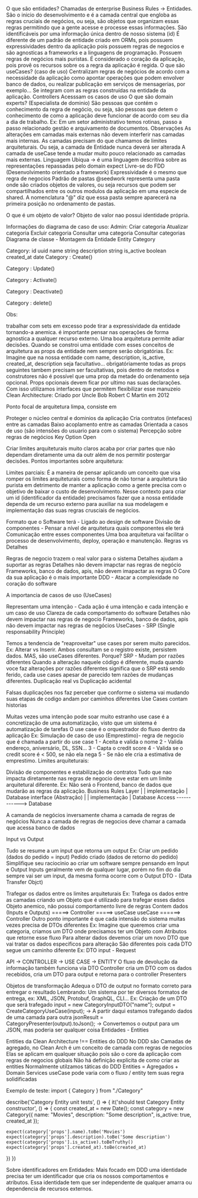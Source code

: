 O que são entidades?
Chamadas de enterprise Business Rules -> Entidades. São o inicio do desenvolvimento e é a camada central que engloba as regras cruciais de negócios, ou seja, são objetos que organizam essas regras permitindo que a gente acesse e processe essas informações.
São identificáveis por uma informação única dentro de nosso sistema (id)
É diferente de um padrão de entidade criado em ORMs, pois possuem expressividades dentro da aplicação pois possuem regras de negocios e são agnosticas a frameworks e a linguagens de programação.
Possuem regras de negócios mais puristas.
É considerado o coração da aplicação, pois provê os recursos sobre os a regra da aplicação é regida.
O que são useCases? (caso de uso)
Centralizam regras de negócios de acordo com a necessidade da aplicação como apontar operações que podem envolver banco de dados, ou realizar publicação em serviços de mensagerias, por exemplo...
Se integram com as regras construídas na entidade da aplicação.
Controllers
Acesssam os casos de uso
O que são domain experts? (Especialista de dominio)
São pessoas que contém o conhecimento da regra de negócio, ou seja, são pessoas que detem o conhecimento de como a aplicação deve funcionar de acordo com seu dia a dia de trabalho. Ex: Em um setor administrativo temos rotinas, passo a passo relacionado gestão e arquivamento de documentos.
Observações
As alterações em camadas mais externas não devem interferir nas camadas mais internas.
As camadas precisam do que chamamos de limites arquiteturais.
Ou seja, a camada de Entidade nunca deverá ser alterada
A camada de useCase tende a mudar muito pouco relacionado as camadas mais externas.
Linguagem Ubiqua -> é uma linguagem descritiva sobre as representações repassadas pelo domain expect
Livre-se do FDD (Desenvolvimento orientado a framework)
Expressividade é o mesmo que regra de negocios
Padrão de pastas @seedwork representa uma pasta onde são criados objetos de valores, ou seja recursos que podem ser compartilhados entre os outros modulos da aplicação em uma especie de shared. A nomenclatura "@" diz que essa pasta sempre aparecerá na primeira posição no ordenamento de pastas.

O que é um objeto de valor?
Objeto de valor nao possui identidade própria.

Informações do diagrama de caso de uso:
Admin:
Criar categoria
Atualizar categoria
Excluir categoria
Consultar uma categoria
Consultar categorias
Diagrama de classe - Montagem da Entidade
Entity Category

Category: id uuid
name string
description string
is_active boolean
created_at date
Category : Create()

Category : Update()

Category : Activate()

Category : Deactivate()

Category : delete()

Obs:

trabalhar com sets em excesso pode tirar a expressividade da entidade tornando-a anemica.
é importante pensar nas operações de forma agnostica a qualquer recurso externo. Uma boa arquitetura permite adiar decisões.
Quando se constroi uma entidade com esses conceitos de arquitetura as props da entidade nem sempre serão obrigatórias. Ex: Imagine que na nossa entidade com name, description, is_active, created_at, description seja facultativo... obrigatóriamente todas as props seguintes tambem precisam ser facultativas, pois dentro de metodos e construtores não é possível que uma prop da metade do ordenamento seja opcional. Props opcionais devem ficar por ultimo nas suas declarações.
Com isso utilizamos interfaces que permitem flexibilizar esse manuzeio
Clean Architecture: Criado por Uncle Bob Robert C Martin em 2012

Ponto focal de arquitetura limpa, consiste em

Proteger o núcleo central e dominios da aplicação
Cria contratos (intefaces) entre as camadas
Baixo acoplamento entre as camadas
Orientada a casos de uso (são intensões do usuario para com o sistema)
Percepção sobre regras de negócios
Key Option Open

Criar limites arquiteturais muito claros acaba por criar partes que não dependam diretamente uma da outr além de nos permitir postergar decisões.
Pontos importantes sobre arquitetura:

Limites parciais:
É a maneira de pensar aplicando um conceito que visa romper os limites arquiteturais como forma de não tornar a arquitetura tão purista em detrimento de manter a aplicação como a gente precisa com o objetivo de baixar o custo de desenvolvimento. Nesse contexto para criar um id (identificador da entidade) precisamos fazer que a nossa entidade dependa de um recurso externo para auxiliar na sua modelagem e implementação das suas regras crusciais de negócios.

Formato que o Software terá - Ligado ao design de software
Divisão de componentes - Pensar a nível de arquitetura quais componentes ele terá
Comunicação entre esses componentes
Uma boa arquitetura vai facilitar o processo de desenvolvimento, deploy, operação e manutenção.
Regras vs Detalhes

Regras de negocio trazem o real valor para o sistema
Detalhes ajudam a suportar as regras
Detalhes não devem imapctar nas regras de negócio
Frameworks, banco de dados, apis, não devem imapactar as regras
O Core da sua aplicação é o mais importante
DDD - Atacar a complexidade no coração do software

A importancia de casos de uso (UseCases)

Representam uma intenção - Cada ação é uma intenção e cada intenção e um caso de uso
Clareza de cada comportamento do software
Detalhes não devem impactar nas regras de negocio
Frameworks, banco de dados, apis não devem impactar nas regras de negócios
UseCases - SRP (Single responsability Principle)

Temos a tendencia de "reaproveitar" use cases por serem muito parecidos.
Ex: Alterar vs Inserir. Ambos consultam se o registro existe, persistem dados. MAS, são useCases diferentes. Porque?
SRP - Mudam por razões diferentes Quando a alteração naquele código é diferente, muda quando voce faz alterações por razões diferentes significa que o SRP está sendo ferido, cada use cases apesar de parecido tem razões de mudanças diferentes.
Duplicação real vs Duplicação acidental

Falsas duplicações nos faz perceber que conforme o sistema vai mudando suas etapas de codigo andam por caminhos diferentes
Use Cases contam historias

Muitas vezes uma intenção pode soar muito estranho
use case é a concretização de uma automatização, visto que um sistema é automatização de tarefas
O use case é o orquestrador do fluxo dentro da aplicação Ex: Simulação de caso de uso (Emprestimo)- regra de negocio que é chamada a partir do use case 1 - Aceita e valida o nome 2 - Valida endereço, aniversário, DL, SSN... 3 - Capta o credit score 4 - Valida se o credit score é < 500, se não ela nega 5 - Se não ele cria a estimativa de emprestimo.
Limites arquiteturais:

Divisão de componentes e estabilização de contratos Tudo que nao impacta diretamente nas regras de negocio deve estar em um limite arquitetural diferente. Ex: Não será o Frontend, banco de dados que mudarão as regras da aplicação.
Business Rules Layer | | implementação | Database interface (Abstração) | | implementação | Database Access ------------> Database

A camanda de negócios inversamente chama a camada de regras de negócios Nunca a camada de regras de negocios deve chamar a camada que acessa banco de dados

Input vs Output

Tudo se resume a um input que retorna um output
Ex: Criar um pedido (dados do pedido = input) Pedido criado (dados de retorno do pedido)
Simplifique seu raciocinio ao criar um software sempre pensando em Input e Output
Inputs geralmente vem de qualquer lugar, porém no fim do dia sempre vai ser um input, da mesma forma ocorre com o Output
DTO - (Data Transfer Objct)

Trafegar os dados entre os limites arquiteturais Ex: Trafega os dados entre as camadas criando um Objeto que é utilizado para trafegar esses dados
Objeto anemico, não possui comportamento livre de regras
Contem dados (Inputs e Outputs) =====> Controller =====> useCase useCase ======> Controller
Outro ponto importante é que cada intensão do sistema muitas vezes precisa de DTOs diferentes Ex: Imagine que queremos criar uma categoria, criamos um DTO onde precisamos ter um Objeto com Atributos que retorne esse fluxo
Para alterar dados devemos criar um novo DTO que vai tratar os dados especificos para alteração
São diferentes pois cada DTO segue um caminho diferente
Ex: DTO input - Request

API -> CONTROLLER -> USE CASE -> ENTITY O fluxo de devolução da informação também funciona via DTO
Controller cria um DTO com os dados recebidos, cria um DTO para output e retorna para o controller
Presenters

Objetos de transformação
Adequa o DTO de output no formato correto para entregar o resultado
Lembrando: Um sistema por ter diversos formatos de entrega, ex: XML, JSON, Protobuf, GraphQL, CLI... Ex: Criação de um DTO que será trafegado input = new CategoryInputDTO("name"); output = CreateCategoryUseCase(input); -> A partir daqui estamos trafegando dados de uma camada para outra jsonResult = CategoryPresenter(output).toJson(); -> Convertemos o output para um JSON, mas poderia ser qualquer coisa
Entidades - Entities

Entities da Clean Architecture !== Entities do DDD
No DDD são Camadas de agregado, no Clean Arch é um conceito de camada com regras de negocios
Elas se aplicam em qualquer situação pois são o core da aplicação com regras de negocios globais
Não há definição explicita de como criar as entities
Normalmente utilzamos táticas do DDD
Entities = Agregados + Domain Services
useCase pode varia com o fluxo / entity tem suas regra solidificadas

Exemplo de teste:
import { Category } from "./Category"

describe('Category Entity unit tests', () => {
  it('should test Category Entity constructor', () => {
    const created_at = new Date();
    const category = new Category({ 
      name: "Movies",
      description: "Some description",
      is_active: true,
      created_at
    });

    
    expect(category['props'].name).toBe('Movies')
    expect(category['props'].description).toBe('Some description')
    expect(category['props'].is_active).toBeTruthy()
    expect(category['props'].created_at).toBe(created_at)
  })
})


Sobre identificadores em Entidades:
Mais focado em DDD uma identidade precisa ter um identificador que cria os nossos
comportamentos e atributos. Essa identidade tem que ser independente de qualquer 
amarra ou dependencia de recursos externos.